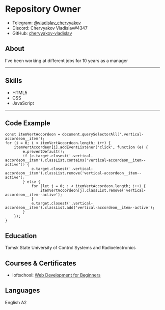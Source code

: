 # **Repository Owner**

+ Telegram: [@vladislav_chervyakov](https://t.me/vladislav_chervyakov)
+ Discord: Chervyakov Vladislav#4347
+ GitHub: [chervyakov-vladislav](https://github.com/chervyakov-vladislav)

## About

I've been working at different jobs for 10 years as a manager

----

## Skills

+ HTML5
+ CSS
+ JavaScript

----

## Code Example

```
const itemVertAccordeon = document.querySelectorAll('.vertical-accordeon__item');
for (i = 0; i < itemVertAccordeon.length; i++) {
	itemVertAccordeon[i].addEventListener('click', function (e) {
		e.preventDefault();
		if (e.target.closest('.vertical-accordeon__item').classList.contains('vertical-accordeon__item--active')) {
			e.target.closest('.vertical-accordeon__item').classList.remove('vertical-accordeon__item--active');
		} else {
			for (let j = 0; j < itemVertAccordeon.length; j++) {
				itemVertAccordeon[j].classList.remove('vertical-accordeon__item--active');
			}
			e.target.closest('.vertical-accordeon__item').classList.add('vertical-accordeon__item--active');
		}
	});
}
```

## Education

Tomsk State University of Control Systems and Radioelectronics

## Courses & Certificates

+ loftschool: [Web Development for Beginners](https://loftschool.com/diploma/OH1558195701/en/pdf)

## Languages

English A2